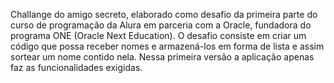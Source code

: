 Challange do amigo secreto, elaborado como desafio da primeira parte do curso de programação da Alura em parceria com a Oracle, fundadora do programa ONE (Oracle Next Education).
O desafio consiste em criar um código que possa receber nomes e armazená-los em forma de lista e assim sortear um nome contido nela.
Nessa primeira versão a aplicação apenas faz as funcionalidades exigidas.
